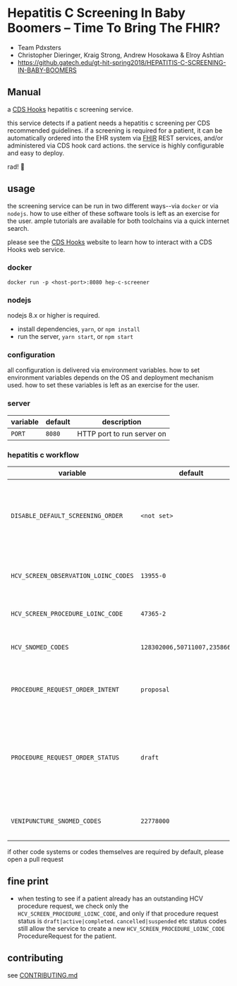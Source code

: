 # Hepatitis C Screening In Baby Boomers – Time To Bring The FHIR?
- Team Pdxsters
- Christopher Dieringer, Kraig Strong, Andrew Hosokawa & Elroy Ashtian
- https://github.gatech.edu/gt-hit-spring2018/HEPATITIS-C-SCREENING-IN-BABY-BOOMERS

## Manual

a [CDS Hooks](http://cds-hooks.org/) hepatitis c screening service.

this service detects if a patient needs a hepatitis c screening per CDS recommended guidelines.  if a screening is required for a patient, it can be automatically ordered into the EHR system via [FHIR](http://www.hl7.org/implement/standards/fhir/) REST services, and/or administered via CDS hook card actions.  the service is highly configurable and easy to deploy.

rad! 💯

## usage

the screening service can be run in two different ways--via `docker` or via `nodejs`.  how to use either of these software tools is left as an exercise for the user.  ample tutorials are available for both toolchains via a quick internet search.

please see the [CDS Hooks](http://cds-hooks.org/) website to learn how to interact with a CDS Hooks web service.

### docker

`docker run -p <host-port>:8080 hep-c-screener`

### nodejs

nodejs 8.x or higher is required.

- install dependencies, `yarn`, or `npm install`
- run the server, `yarn start`, or `npm start`

### configuration

all configuration is delivered via environment variables.  how to set environment variables depends on the OS and deployment mechanism used.  how to set these variables is left as an exercise for the user.

### server

| variable | default | description                |
| -------- | ------- | -------------------------- |
| `PORT`   | `8080`  | HTTP port to run server on |

### hepatitis c workflow

| variable                             | default                        | description                                                                                                                                                                                                             |
| ------------------------------------ | ------------------------------ | ----------------------------------------------------------------------------------------------------------------------------------------------------------------------------------------------------------------------- |
| `DISABLE_DEFAULT_SCREENING_ORDER`    | `<not set>`                       | set this field to `1` to *_not_* order a HCV screen procedure by default. a card with a button to order the procedure will be presented                                                                                 |
| `HCV_SCREEN_OBSERVATION_LOINC_CODES` | `13955-0`                      | `csv,of,codes` to check if a HCV screen has been performed for a patient before                                                                                                                                                                                                       |
| `HCV_SCREEN_PROCEDURE_LOINC_CODE`    | `47365-2`                      | single code for ordering HCV screen                                                                                                                                                                                            |
| `HCV_SNOMED_CODES`                   | `128302006,50711007,235866006` | csv,of,codes to check if someone has or has had HCV                                                                                                                                                                        |
| `PROCEDURE_REQUEST_ORDER_INTENT`     | `proposal`                     | a [RequestIntent](https://www.hl7.org/fhir/valueset-request-intent.html) for the HCV screening order.  most likely, you will want `proposal` or `order`                                                                         |
| `PROCEDURE_REQUEST_ORDER_STATUS`     | `draft`                        | the default value for the `status` field of new HCV `ProcedureRequest`s. if providers want to immediately load the order into the EHR system, set this value to `active` |
| `VENIPUNCTURE_SNOMED_CODES`          | `22778000`                     | csv,of,codes to check for venipunction orders                                                                                                                                                                                                         |

if other code systems or codes themselves are required by default, please open a pull request

## fine print

- when testing to see if a patient already has an outstanding HCV procedure request, we check only the `HCV_SCREEN_PROCEDURE_LOINC_CODE`, and only if that procedure request status is `draft|active|completed`.  `cancelled|suspended` etc status codes still allow the service to create a new `HCV_SCREEN_PROCEDURE_LOINC_CODE` ProcedureRequest for the patient.

## contributing

see [CONTRIBUTING.md](./CONTRIBUTING.md)
